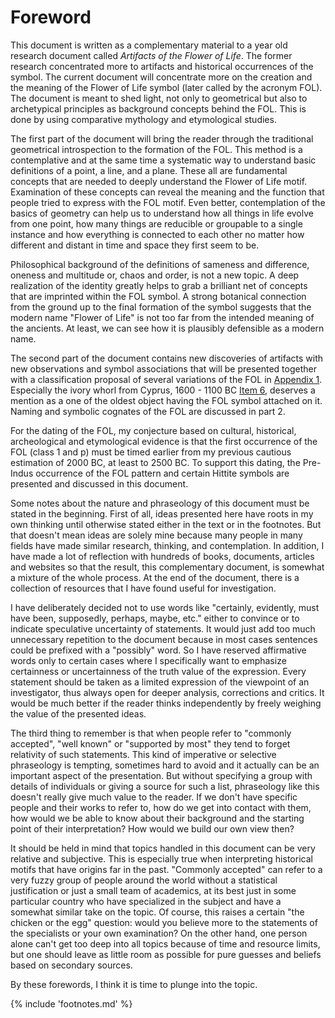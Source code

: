 # Foreword

This document is written as a complementary material to a year old research document called *Artifacts of the Flower of Life*<!-- cite author="Marko Manninen" title="Artifacts of the Flower of Life" date="2014" location="" type="website" href="http://artifacts.flowerofliferesearch.com/" -->. The former research concentrated more to artifacts and historical occurrences of the symbol. The current document will concentrate more on the creation and the meaning of the Flower of Life symbol (later called by the acronym FOL). The document is meant to shed light, not only to geometrical but also to archetypical principles as background concepts behind the FOL. This is done by using comparative mythology and etymological studies.

The first part of the document will bring the reader through the traditional geometrical introspection to the formation of the FOL. This method is a contemplative and at the same time a systematic way to understand basic definitions of a point, a line, and a plane. These all are fundamental concepts that are needed to deeply understand the Flower of Life motif. Examination of these concepts can reveal the meaning and the function that people tried to express with the FOL motif. Even better, contemplation of the basics of geometry can help us to understand how all things in life evolve from one point, how many things are reducible or groupable to a single instance and how everything is connected to each other no matter how different and distant in time and space they first seem to be.

Philosophical background of the definitions of sameness and difference, oneness and multitude or, chaos and order, is not a new topic. A deep realization of the identity<!-- cite author="wikipedia.org" title="Identity (philosophy)" date="" location="" type="website" href="https://en.wikipedia.org/wiki/Identity_(philosophy)" --> greatly helps to grab a brilliant net of concepts that are imprinted within the FOL symbol. A strong botanical connection from the ground up to the final formation of the symbol suggests that the modern name "Flower of Life" is not too far from the intended meaning of the ancients. At least, we can see how it is plausibly defensible as a modern name. 

The second part of the document contains new discoveries of artifacts with new observations and symbol associations that will be presented together with a classification proposal of several variations of the FOL in [Appendix 1](). Especially the ivory whorl from Cyprus, 1600 - 1100 BC [Item 6](), deserves a mention as a one of the oldest object having the FOL symbol attached on it. Naming and symbolic cognates of the FOL are discussed in part 2.

For the dating of the FOL, my conjecture based on cultural, historical, archeological and etymological evidence is that the first occurrence of the FOL (class 1 and p) must be timed earlier from my previous cautious estimation of 2000 BC, at least to 2500 BC. To support this dating, the Pre-Indus occurrence of the FOL pattern and certain Hittite symbols are presented and discussed in this document.

Some notes about the nature and phraseology of this document must be stated in the beginning. First of all, ideas presented here have roots in my own thinking until otherwise stated either in the text or in the footnotes. But that doesn't mean ideas are solely mine because many people in many fields have made similar research, thinking, and contemplation. In addition, I have made a lot of reflection with hundreds of books, documents, articles and websites so that the result, this complementary document, is somewhat a mixture of the whole process. At the end of the document, there is a collection of resources that I have found useful for investigation.

I have deliberately decided not to use words like "certainly, evidently, must have been, supposedly, perhaps, maybe, etc." either to convince or to indicate speculative uncertainty of statements. It would just add too much unnecessary repetition to the document because in most cases sentences could be prefixed with a "possibly" word. So I have reserved affirmative words only to certain cases where I specifically want to emphasize certainness or uncertainness of the truth value of the expression. Every statement should be taken as a limited expression of the viewpoint of an investigator, thus always open for deeper analysis, corrections and critics. It would be much better if the reader thinks independently by freely weighing the value of the presented ideas.

The third thing to remember is that when people refer to "commonly accepted", "well known" or "supported by most" they tend to forget relativity of such statements. This kind of imperative or selective phraseology is tempting, sometimes hard to avoid and it actually can be an important aspect of the presentation. But without specifying a group with details of individuals or giving a source for such a list, phraseology like this doesn't really give much value to the reader. If we don't have specific people and their works to refer to, how do we get into contact with them, how would we be able to know about their background and the starting point of their interpretation? How would we build our own view then?

It should be held in mind that topics handled in this document can be very relative and subjective. This is especially true when interpreting historical motifs that have origins far in the past. "Commonly accepted" can refer to a very fuzzy group of people around the world without a statistical justification or just a small team of academics, at its best just in some particular country who have specialized in the subject and have a somewhat similar take on the topic. Of course, this raises a certain "the chicken or the egg" question: would you believe more to the statements of the specialists or your own examination? On the other hand, one person alone can't get too deep into all topics because of time and resource limits, but one should leave as little room as possible for pure guesses and beliefs based on secondary sources.

By these forewords, I think it is time to plunge into the topic.

{% include 'footnotes.md' %}
